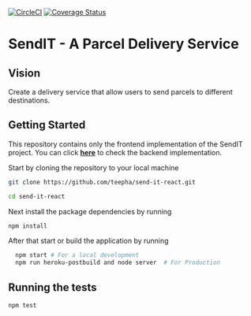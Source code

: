 [![CircleCI](https://circleci.com/gh/teepha/send-it-react.svg?style=svg)](https://circleci.com/gh/teepha/send-it-react) [![Coverage Status](https://coveralls.io/repos/github/teepha/send-it-react/badge.svg?branch=develop)](https://coveralls.io/github/teepha/send-it-react?branch=develop)

# SendIT - A Parcel Delivery Service

## Vision

Create a delivery service that allow users to send parcels to different destinations.

## Getting Started

This repository contains only the frontend implementation of the SendIT project. You can click **[here](https://github.com/teepha/send-it)** to check the backend implementation.

Start by cloning the repository to your local machine

```bash
git clone https://github.com/teepha/send-it-react.git

cd send-it-react
```

Next install the package dependencies by running

```bash
npm install
```

After that start or build the application by running

```bash
  npm start # For a local development
  npm run heroku-postbuild and node server  # For Production
```

## Running the tests

```bash
npm test

```
